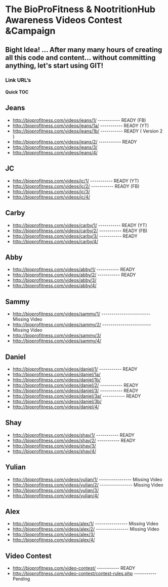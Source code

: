 # The BioProFitness & NootritionHub Awareness Videos Contest &Campaign

## Bight Idea! ... After many many hours of creating all this code and content...  without committing anything, let's start using GIT!

### Link URL’s

#### Quick TOC

## Jeans
+ http://bioprofitness.com/videos/jeans/1/ ----------- READY (FB)
+ http://bioprofitness.com/videos/jeans/1a/ ----------- READY (YT)
+ http://bioprofitness.com/videos/jeans/1b/  ----------- READY ( Version 2 )
+ http://bioprofitness.com/videos/jeans/2/  ----------- READY
+ http://bioprofitness.com/videos/jeans/3/
+ http://bioprofitness.com/videos/jeans/4/

## JC
+ http://bioprofitness.com/videos/jc/1/ ----------- READY (YT)
+ http://bioprofitness.com/videos/jc/2/  ----------- READY (FB)
+ http://bioprofitness.com/videos/jc/3/
+ http://bioprofitness.com/videos/jc/4/

## Carby
+ http://bioprofitness.com/videos/carby/1/ ----------- READY (YT)
+ http://bioprofitness.com/videos/carby/2/  ----------- READY (FB)
+ http://bioprofitness.com/videos/carby/3/  ----------- READY
+ http://bioprofitness.com/videos/carby/4/

## Abby
+ http://bioprofitness.com/videos/abby/1/ ----------- READY
+ http://bioprofitness.com/videos/abby/2/  ----------- READY
+ http://bioprofitness.com/videos/abby/3/
+ http://bioprofitness.com/videos/abby/4/

## Sammy
+ http://bioprofitness.com/videos/sammy/1/ ------------------------ Missing Video
+ http://bioprofitness.com/videos/sammy/2/ ------------------------ Missing Video
+ http://bioprofitness.com/videos/sammy/3/
+ http://bioprofitness.com/videos/sammy/4/

## Daniel
+ http://bioprofitness.com/videos/daniel/1/  ----------- READY
+ http://bioprofitness.com/videos/daniel/1a/  
+ http://bioprofitness.com/videos/daniel/1b/ 
+ http://bioprofitness.com/videos/daniel/2/  ----------- READY
+ http://bioprofitness.com/videos/daniel/3/  ----------- READY
+ http://bioprofitness.com/videos/daniel/3a/   ----------- READY
+ http://bioprofitness.com/videos/daniel/3b/ 
+ http://bioprofitness.com/videos/daniel/4/

## Shay
+ http://bioprofitness.com/videos/shay/1/ ----------- READY
+ http://bioprofitness.com/videos/shay/2/ ----------- READY
+ http://bioprofitness.com/videos/shay/3/ 
+ http://bioprofitness.com/videos/shay/4/ 

## Yulian
+ http://bioprofitness.com/videos/yulian/1/ ---------------- Missing Video
+ http://bioprofitness.com/videos/yulian/2/ ---------------- Missing Video
+ http://bioprofitness.com/videos/yulian/3/
+ http://bioprofitness.com/videos/yulian/4/

## Alex
+ http://bioprofitness.com/videos/alex/1/ ---------------- Missing Video
+ http://bioprofitness.com/videos/alex/2/ ---------------- Missing Video
+ http://bioprofitness.com/videos/alex/3/
+ http://bioprofitness.com/videos/alex/4/

## Video Contest
+ http://bioprofitness.com/video-contest/ ----------- READY
+ http://bioprofitness.com/video-contest/contest-rules.php ----------- Pending
